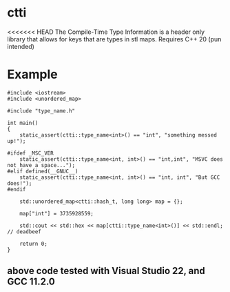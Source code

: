 # ctti
<<<<<<< HEAD
The Compile-Time Type Information is a header only library that allows for keys that are types in stl maps. Requires C++ 20 (pun intended)

# Example

```
#include <iostream>
#include <unordered_map>

#include "type_name.h"

int main()
{
	static_assert(ctti::type_name<int>() == "int", "something messed up!");

#ifdef _MSC_VER
	static_assert(ctti::type_name<int, int>() == "int,int", "MSVC does not have a space...");
#elif defined(__GNUC__)
	static_assert(ctti::type_name<int, int>() == "int, int", "But GCC does!");
#endif

	std::unordered_map<ctti::hash_t, long long> map = {};

	map["int"] = 3735928559;

	std::cout << std::hex << map[ctti::type_name<int>()] << std::endl; // deadbeef

	return 0;
}
```

## above code tested with Visual Studio 22, and GCC 11.2.0